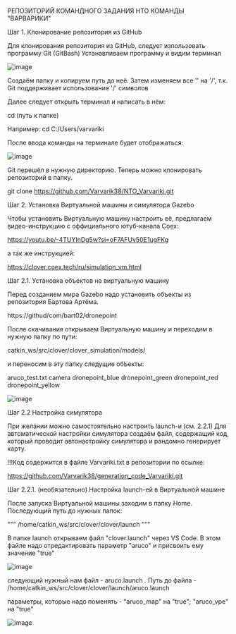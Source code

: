 РЕПОЗИТОРИЙ КОМАНДНОГО ЗАДАНИЯ НТО КОМАНДЫ "ВАРВАРИКИ"


Шаг 1.
Клонирование репозитория из GitHub

Для клонирования репозитория из GitHub, следует изпользовать программу Git (GitBash)
Устанавливаем программу и видим терминал

![image](https://github.com/user-attachments/assets/5cb794e8-5bce-45d1-b3f6-35e872023185)

Создаём папку и копируем путь до неё. Затем изменяем все '\' на '/', т.к. Git поддерживает использование '/' символов

Далее следует открыть терминал и написать в нём:


cd (путь к папке)

Например:
cd C:/Users/varvariki

После ввода команды на терминале будет отображаться:

![image](https://github.com/user-attachments/assets/9f3eeb6a-6e6f-4d4b-83a5-20811e94806b)

Git перешёл в нужную директорию. Теперь можно клонировать репозиторий в папку.

git clone https://github.com/Varvarik38/NTO_Varvariki.git


Шаг 2.
Установка Виртуальной машины и симулятора Gazebo

Чтобы установить Виртуальную машину настроить её, предлагаем видео-инструкцию с оффициального ютуб-канала Coex:

https://youtu.be/-4TUYInDg5w?si=oF7AFUv50E1ugFKg

а так же инструкцией:

https://clover.coex.tech/ru/simulation_vm.html

Шаг 2.1.
Установка объектов на виртуальную машину

Перед созданием мира Gazebo надо установить объекты из репозитория Бартова Артёма.

https://githud/com/bart02/dronepoint

После скачивания открываем Виртуальную машину и переходим в нужную папку по пути:

catkin_ws/src/clover/clover_simulation/models/

и переносим в эту папку следущие обЬекты:

aruco_test.txt
camera
dronepoint_blue
dronepoint_green
dronepoint_red
dronepoint_yellow

![image](https://github.com/user-attachments/assets/3ab49e41-2a1c-4ad4-bb5c-4deba4ed88fe)

Шаг 2.2
Настройка симулятора

При желании можно самостоятельно настроить launch-и (см. 2.2.1)
Для автоматической настройки симулятора создаём файл, содержащий код, который проводит автонастройку симулятора и рандомно генерирует карту.

!!!Код содержится в файле Varvariki.txt в репозитории по ссылке:

https://github.com/Varvarik38/generation_code_Varvariki.git



Шаг 2.2.1. (необязательно)
Настройка launch-ей в Виртуальной машине

После запуска Виртуальной машины заходим в папку Home. Последующий путь до нужных папок: 

"""
/home/catkin_ws/src/clover/clover/launch
"""

В папке launch открываем файл "clover.launch" через VS Code. В этом файле надо отредактировать параметр "aruco" и присвоить ему значение "true"

![image](https://github.com/user-attachments/assets/28229d73-9101-4be2-8169-1308d38c328d)

следующий нужный нам файл - aruco.launch . Путь до файла - /home/catkin_ws/src/clover/clover/launch/aruco.launch

параметры, которые надо поменять - "aruco_map" на "true"; "aruco_vpe" на "true"

![image](https://github.com/user-attachments/assets/43303d62-a769-4a13-b140-04f61c33e71e)



